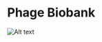 # Phage Biobank
![Alt text](https://user-images.githubusercontent.com/72088407/103757417-0a282000-5011-11eb-83e9-216b1fa82f28.png "Title")
